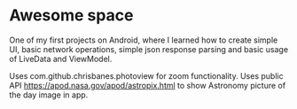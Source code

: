 # Awesome space

One of my first projects on Android, where I learned how to create simple UI, basic network operations, simple json response parsing and basic usage of LiveData and ViewModel.

Uses com.github.chrisbanes.photoview for zoom functionality.
Uses public API https://apod.nasa.gov/apod/astropix.html to show Astronomy picture of the day image in app.
